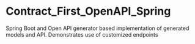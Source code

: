 # Contract_First_OpenAPI_Spring
Spring Boot and Open API generator based implementation of generated models and API. Demonstrates use of customized endpoints
